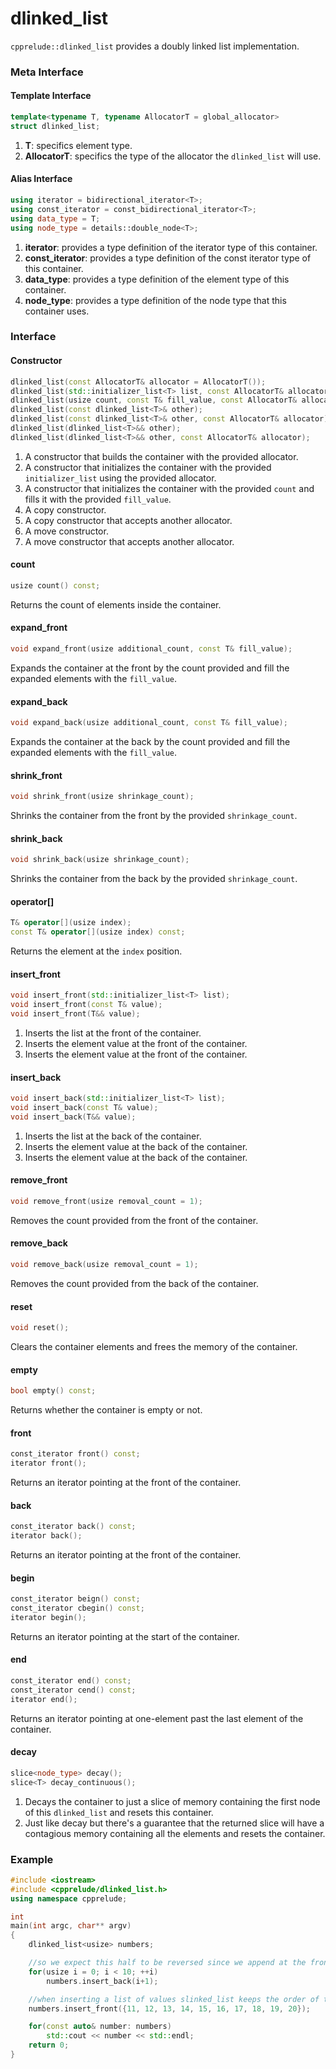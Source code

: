 # dlinked_list

`cpprelude::dlinked_list` provides a doubly linked list implementation.

### Meta Interface

#### Template Interface

```c++
template<typename T, typename AllocatorT = global_allocator>
struct dlinked_list;
```

1. **T**: specifics element type.
2. **AllocatorT**: specifics the type of the allocator the `dlinked_list` will use.

#### Alias Interface

```c++
using iterator = bidirectional_iterator<T>;
using const_iterator = const_bidirectional_iterator<T>;
using data_type = T;
using node_type = details::double_node<T>;
```

1. **iterator**: provides a type definition of the iterator type of this container.
2. **const_iterator**: provides a type definition of the const iterator type of this container.
3. **data_type**: provides a type definition of the element type of this container.
4. **node_type**: provides a type definition of the node type that this container uses.

### Interface

#### Constructor

```c++
dlinked_list(const AllocatorT& allocator = AllocatorT());
dlinked_list(std::initializer_list<T> list, const AllocatorT& allocator = AllocatorT());
dlinked_list(usize count, const T& fill_value, const AllocatorT& allocator = AllocatorT());
dlinked_list(const dlinked_list<T>& other);
dlinked_list(const dlinked_list<T>& other, const AllocatorT& allocator);
dlinked_list(dlinked_list<T>&& other);
dlinked_list(dlinked_list<T>&& other, const AllocatorT& allocator);
```

1. A constructor that builds the container with the provided allocator.
2. A constructor that initializes the container with the provided `initializer_list` using the provided allocator.
3. A constructor that initializes the container with the provided `count` and fills it with the provided `fill_value`.
4. A copy constructor.
5. A copy constructor that accepts another allocator.
6. A move constructor.
7. A move constructor that accepts another allocator.

#### count

```c++
usize count() const;
```

Returns the count of elements inside the container.

#### expand_front

```c++
void expand_front(usize additional_count, const T& fill_value);
```

Expands the container at the front by the count provided and fill the expanded elements with the `fill_value`.

#### expand_back
```c++
void expand_back(usize additional_count, const T& fill_value);
```

Expands the container at the back by the count provided and fill the expanded elements with the `fill_value`.

#### shrink_front

```c++
void shrink_front(usize shrinkage_count);
```

Shrinks the container from the front by the provided `shrinkage_count`.

#### shrink_back

```c++
void shrink_back(usize shrinkage_count);
```

Shrinks the container from the back by the provided `shrinkage_count`.

#### operator[]

```c++
T& operator[](usize index);
const T& operator[](usize index) const;
```

Returns the element at the `index` position.

#### insert_front

```c++
void insert_front(std::initializer_list<T> list);
void insert_front(const T& value);
void insert_front(T&& value);
```

1. Inserts the list at the front of the container.
2. Inserts the element value at the front of the container.
3. Inserts the element value at the front of the container.

#### insert_back

```c++
void insert_back(std::initializer_list<T> list);
void insert_back(const T& value);
void insert_back(T&& value);
```

1. Inserts the list at the back of the container.
2. Inserts the element value at the back of the container.
3. Inserts the element value at the back of the container.

#### remove_front

```c++
void remove_front(usize removal_count = 1);
```

Removes the count provided from the front of the container.

#### remove_back

```c++
void remove_back(usize removal_count = 1);
```

Removes the count provided from the back of the container.

#### reset

```c++
void reset();
```

Clears the container elements and frees the memory of the container.

#### empty

```c++
bool empty() const;
```

Returns whether the container is empty or not.

#### front

```c++
const_iterator front() const;
iterator front();
```

Returns an iterator pointing at the front of the container.

#### back

```c++
const_iterator back() const;
iterator back();
```

Returns an iterator pointing at the front of the container.

#### begin

```c++
const_iterator beign() const;
const_iterator cbegin() const;
iterator begin();
```

Returns an iterator pointing at the start of the container.

#### end

```c++
const_iterator end() const;
const_iterator cend() const;
iterator end();
```

Returns an iterator pointing at one-element past the last element of the container.

#### decay

```c++
slice<node_type> decay();
slice<T> decay_continuous();
```

1. Decays the container to just a slice of memory containing the first node of this `dlinked_list` and resets this container.
2. Just like decay but there's a guarantee that the returned slice will have a contagious memory containing all the elements and resets the container.

### Example

```c++
#include <iostream>
#include <cpprelude/dlinked_list.h>
using namespace cpprelude;

int
main(int argc, char** argv)
{
	dlinked_list<usize> numbers;

	//so we expect this half to be reversed since we append at the front
	for(usize i = 0; i < 10; ++i)
		numbers.insert_back(i+1);

	//when inserting a list of values slinked_list keeps the order of the elements so this half of the list will be ordered
	numbers.insert_front({11, 12, 13, 14, 15, 16, 17, 18, 19, 20});

	for(const auto& number: numbers)
		std::cout << number << std::endl;
	return 0;
}
```
